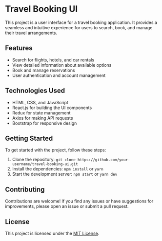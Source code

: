 # Travel Booking UI

This project is a user interface for a travel booking application. It provides a seamless and intuitive experience for users to search, book, and manage their travel arrangements.

## Features

- Search for flights, hotels, and car rentals
- View detailed information about available options
- Book and manage reservations
- User authentication and account management

## Technologies Used

- HTML, CSS, and JavaScript
- React.js for building the UI components
- Redux for state management
- Axios for making API requests
- Bootstrap for responsive design

## Getting Started

To get started with the project, follow these steps:

1. Clone the repository: `git clone https://github.com/your-username/travel-booking-ui.git`
2. Install the dependencies: `npm install` or `yarn`
3. Start the development server: `npm start` or `yarn dev`

## Contributing

Contributions are welcome! If you find any issues or have suggestions for improvements, please open an issue or submit a pull request.

## License

This project is licensed under the [MIT License](LICENSE).
